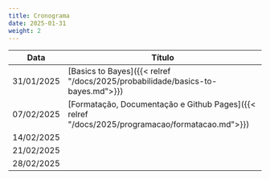 ```yaml
---
title: Cronograma
date: 2025-01-31
weight: 2
---
```


| Data | Título |
| ---- | ---- |
| 31/01/2025 | [Basics to Bayes]({{< relref "/docs/2025/probabilidade/basics-to-bayes.md">}}) |
| 07/02/2025 | [Formatação, Documentação e Github Pages]({{< relref "/docs/2025/programacao/formatacao.md">}}) |
| 14/02/2025 | |
| 21/02/2025 | |
| 28/02/2025 | |

